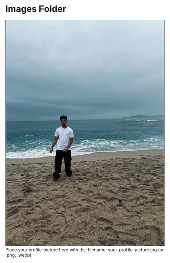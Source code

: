 # Images Folder
![alt text](your-profile-picture.jpg)
Place your profile picture here with the filename: your-profile-picture.jpg (or .png, .webp)
